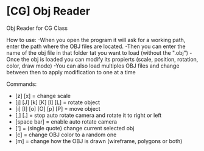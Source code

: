 # [CG] Obj Reader
Obj Reader for CG Class

How to use:
-When you open the program it will ask for a working path, enter the path where the OBJ files are located.
-Then you can enter the name of the obj file in that folder tat you want to load (without the ".obj")
-Once the obj is loaded you can modify its propierts (scale, position, rotation, color, draw mode)
-You can also load multiples OBJ files and change between then to apply modification to one at a time

Commands:
- [z] [x] = change scale
- [j] [J] [k] [K] [l] [L] = rotate object
- [i] [I] [o] [O] [p] [P] = move object
- [,] [.] = stop auto rotate camera and rotate it to right or left
- [space bar] = enable auto rotate camera
- ['] = (single quote) change current selected obj
- [c] = change OBJ color to a random one
- [m] = change how the OBJ is drawn (wireframe, polygons or both)
